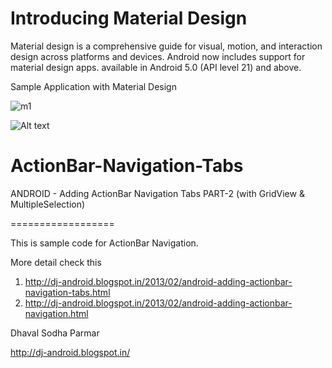 Introducing Material Design
============================

Material design is a comprehensive guide for visual, motion, and interaction design across platforms and devices. Android now includes support for material design apps. available in Android 5.0 (API level 21) and above.

Sample Application with Material Design

![m1](https://github.com/dhaval0122/ActionBar-Navigation-Tabs/blob/master/device-2015-05-04-101820_1.gif)


![Alt text](https://github.com/dhaval0122/ActionBar-Navigation-Tabs/blob/master/device-2015-05-04-101859_2.gif "Material Design - 2")



ActionBar-Navigation-Tabs
=========================

ANDROID - Adding ActionBar Navigation Tabs PART-2 (with GridView &amp; MultipleSelection)

==================

This is sample code for ActionBar Navigation.

More detail check this

1. http://dj-android.blogspot.in/2013/02/android-adding-actionbar-navigation-tabs.html
2. http://dj-android.blogspot.in/2013/02/android-adding-actionbar-navigation.html

Dhaval Sodha Parmar

http://dj-android.blogspot.in/
